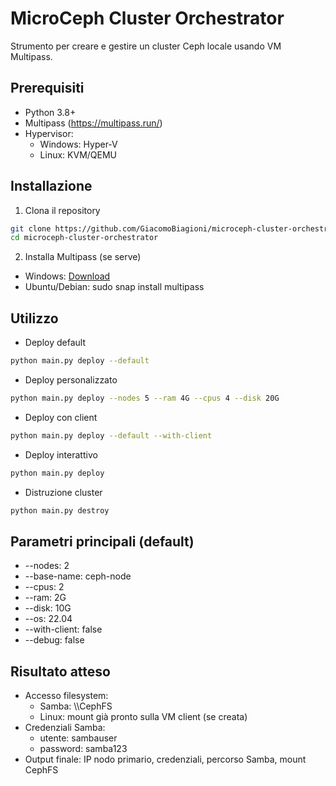 # MicroCeph Cluster Orchestrator

Strumento per creare e gestire un cluster Ceph locale usando VM Multipass.

## Prerequisiti

- Python 3.8+
- Multipass (https://multipass.run/)
- Hypervisor:
   - Windows: Hyper-V
   - Linux: KVM/QEMU

## Installazione

1) Clona il repository
```bash
git clone https://github.com/GiacomoBiagioni/microceph-cluster-orchestrator.git
cd microceph-cluster-orchestrator
```

2) Installa Multipass (se serve)
- Windows: [Download](https://canonical.com/multipass/install)
- Ubuntu/Debian: sudo snap install multipass


## Utilizzo

- Deploy default
```bash
python main.py deploy --default
```

- Deploy personalizzato
```bash
python main.py deploy --nodes 5 --ram 4G --cpus 4 --disk 20G
```

- Deploy con client
```bash
python main.py deploy --default --with-client
```

- Deploy interattivo
```bash
python main.py deploy
```

- Distruzione cluster
```bash
python main.py destroy
```

## Parametri principali (default)

- --nodes: 2
- --base-name: ceph-node
- --cpus: 2
- --ram: 2G
- --disk: 10G
- --os: 22.04
- --with-client: false
- --debug: false

## Risultato atteso

- Accesso filesystem:
   - Samba: \\<ip-nodo-primario>\CephFS
   - Linux: mount già pronto sulla VM client (se creata)
- Credenziali Samba:
   - utente: sambauser
   - password: samba123
- Output finale: IP nodo primario, credenziali, percorso Samba, mount CephFS